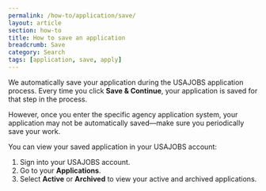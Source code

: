 ```yaml
---
permalink: /how-to/application/save/
layout: article
section: how-to
title: How to save an application
breadcrumb: Save
category: Search
tags: [application, save, apply]
---
```


We automatically save your application during the USAJOBS application process. Every time you click **Save & Continue**, your application is saved for that step in the process. 

However, once you enter the specific agency application system, your application may not be automatically saved—make sure you periodically save your work. 

You can view your saved application in your USAJOBS account:

1.	Sign into your USAJOBS account.
2.	Go to your **Applications**. 
3.	Select **Active** or **Archived** to view your active and archived applications.

